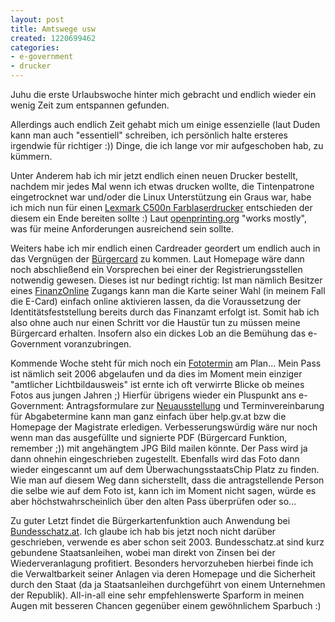 ```yaml
---
layout: post
title: Amtswege usw
created: 1220699462
categories:
- e-government
- drucker
---
```

Juhu die erste Urlaubswoche hinter mich gebracht und endlich wieder ein wenig Zeit zum entspannen gefunden.

Allerdings auch endlich Zeit gehabt mich um einige essenzielle (laut Duden kann man auch "essentiell" schreiben, ich persönlich halte ersteres irgendwie für richtiger :)) Dinge, die ich lange vor mir aufgeschoben hab, zu kümmern.

Unter Anderem hab ich mir jetzt endlich einen neuen Drucker bestellt, nachdem mir jedes Mal wenn ich etwas drucken wollte,
die Tintenpatrone eingetrocknet war und/oder die Linux Unterstützung ein Graus war, habe ich mich nun für einen
[Lexmark C500n Farblaserdrucker](http://www.lexmark.de/uncomplicate/product/home/97/0,7044,1879_598863661_723319905_de_0_1,00.html) entschieden der diesem ein Ende bereiten sollte :)
Laut [openprinting.org](http://openprinting.org/show_printer.cgi?recnum=Lexmark-C500n) "works mostly", was für meine Anforderungen ausreichend sein sollte.

Weiters habe ich mir endlich einen Cardreader geordert um endlich auch in das Vergnügen der [Bürgercard](http://www.buergerkarte.at/) zu kommen. Laut Homepage wäre dann noch abschließend ein Vorsprechen bei einer der Registrierungsstellen notwendig gewesen. Dieses ist nur bedingt richtig:
Ist man nämlich Besitzer eines [FinanzOnline](https://finanzonline.bmf.gv.at/) Zugangs kann man die Karte seiner Wahl (in meinem Fall die E-Card) einfach online aktivieren lassen, da die Voraussetzung der Identitätsfeststellung bereits durch das Finanzamt erfolgt ist. Somit hab ich also ohne auch nur einen Schritt vor die Haustür tun zu müssen meine Bürgercard erhalten. Insofern also ein dickes Lob an die Bemühung das e-Government voranzubringen.


Kommende Woche steht für mich noch ein [Fototermin](http://www.fotolilly.at/) am Plan... Mein Pass ist nämlich seit 2006 abgelaufen und da dies im Moment mein einziger "amtlicher Lichtbildausweis" ist ernte ich oft verwirrte Blicke ob meines Fotos aus jungen Jahren ;) Hierfür übrigens wieder ein Pluspunkt ans e-Government: Antragsformulare zur [Neuausstellung](http://help.gv.at/Content.Node/2/Seite.020100.html) und Terminvereinbarung für Abgabetermine kann man ganz einfach über help.gv.at bzw die Homepage der Magistrate erledigen.
Verbesserungswürdig wäre nur noch wenn man das ausgefüllte und signierte PDF (Bürgercard Funktion, remember ;)) mit angehängtem JPG Bild mailen könnte. Der Pass wird ja dann ohnehin eingeschrieben zugestellt. Ebenfalls wird das Foto dann wieder eingescannt um auf dem ÜberwachungsstaatsChip Platz zu finden.
Wie man auf diesem Weg dann sicherstellt, dass die antragstellende Person die selbe wie auf dem Foto ist, kann ich im Moment nicht sagen, würde es aber höchstwahrscheinlich über den alten Pass überprüfen oder so...

Zu guter Letzt findet die Bürgerkartenfunktion auch Anwendung bei [Bundesschatz.at](http://www.bundesschatz.at/). Ich glaube ich hab bis jetzt noch nicht darüber geschrieben, verwende es aber schon seit 2003. Bundesschatz.at sind kurz gebundene Staatsanleihen, wobei man direkt von Zinsen bei der Wiederveranlagung profitiert. Besonders hervorzuheben hierbei finde ich die Verwaltbarkeit seiner Anlagen via deren Homepage und die Sicherheit durch den Staat (da ja Staatsanleihen durchgeführt von einem Unternehmen der Republik). All-in-all eine sehr empfehlenswerte Sparform in meinen Augen mit besseren Chancen gegenüber einem gewöhnlichem Sparbuch :)
